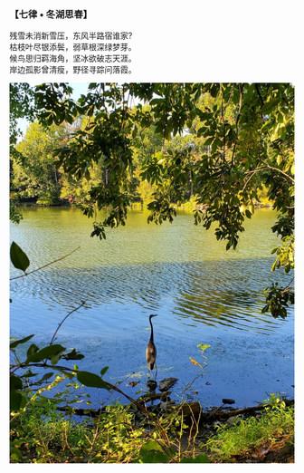 ### 【七律 • 冬湖思春】

残雪未消新雪压，东风半路宿谁家? \
枯枝叶尽银添鬓，弱草根深绿梦芽。\
候鸟思归羁海角，坚冰欲破志天涯。\
岸边孤影曾清瘦，野径寻踪问落霞。

![](02.jpg)
